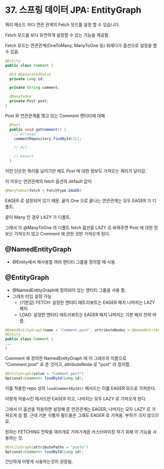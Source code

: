 # 37. 스프링 데이터 JPA: EntityGraph

쿼리 메소드 마다 연관 관계의 Fetch 모드를 설정 할 수 있습니다.

Fetch 모드를 보다 유연하게 설정할 수 있는 기능을 제공함.

Fetch 모드는 연관관계(OneToMany, ManyToOne 등) 위에다가 옵션으로 설정을 할 수 있음.

```java
@Entity
public class Comment {

  @Id @GeneratedValue
  private Long id;

  private String comment;

  @ManyToOne
  private Post post;
}
```
Post 와 연관관계를 맺고 있는 Comment 엔티티에 대해

```java
  @Test
  public void getComment() {
    // Arrange
    commentRepository.findById(1L);

    // Act

    // Assert
  }
```
이런 단순한 쿼리를 날리기만 해도 Post 에 대한 정보도 가져오는 쿼리가 날라감.

이 이유는 연관관계의 fetch 옵션의 default 값이 

```java
@ManyToOne(fetch = FetchType.EAGER)
```
EAGER 로 설정되어 있기 때문. 끝이 One 으로 끝나는 연관관계는 모두 EAGER 가 디폴트.

끝이 Many 인 경우 LAZY 가 디폴트.

그래서 이 @ManyToOne 의 디폴트 fetch 옵션을 LAZY 로 바꿔주면 Post 에 대한 정보는 가져오지 않고 Comment 에 관한 것만 가져오게 된다.

## @NamedEntityGraph
 * @Entity에서 재사용할 여러 엔티티 그룹을 정의할 때 사용.

## @EntityGraph
 * @NamedEntityGraph에 정의되어 있는 엔티티 그룹을 사용 함.
 * 그래프 타입 설정 가능
   - (기본값) FETCH: 설정한 엔티티 애트리뷰트는 EAGER 패치 나머지는 LAZY 패치.
   - LOAD: 설정한 엔티티 애트리뷰트는 EAGER 패치 나머지는 기본 패치 전략 따름.

```java
@NamedEntityGraph(name = "Comment.post", attributeNodes = @NamedAttributeNode("post"))
@Entity
public class Comment {
...
}
```

Comment 에 정의한 NamedEntityGraph 에 이 그래프의 이름으로 "Comment.post" 로 준 것이고, 
attributeNode 로 "post" 라 정의함.

```java
@EntityGraph(value = "Comment.post")
Optional<Comment> loadById(Long id);
```

이를 적용한 repo 상의 ```loadCommentById()``` 메서드는 이를 EAGER 모드로 가져온다.

이렇게 적용시킨 메서드만 EAGER 이고, 나머지는 모두 LAZY 로 가져오게 된다.

그래서 이 옵션을 적용하면 설정해 준 연관관계는 EAGER, 나머지는 모두 LAZY 로 가져오게 끔 함.
근데 기본 식별자 필드들은 그래도 EAGER 로 가져옴. 부하가 크지 않으므로.

원하는 FETCHING 전략을 여러개로 가져가게끔 커스터마이징 하기 위해 이 기능을 사용하는 것.

```java
@EntityGraph(attributePaths = "posts")
Optional<Comment> loadById(Long id);
```

간단하게 이렇게 사용하는것이 권장됨.